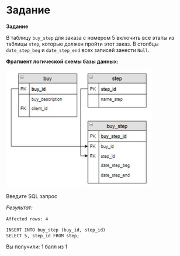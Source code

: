 # Задание

**Задание**

В таблицу `buy_step` для заказа с номером 5 включить все этапы из таблицы `step`, которые должен пройти этот заказ. В столбцы `date_step_beg` и `date_step_end` всех записей занести `Null`.

**Фрагмент логической схемы базы данных:**

<p float="left">
<img src="shop8.jpg" width="400" />
</p>

Введите SQL запрос

*Результат:*

```mysql
Affected rows: 4
```

```mysql
INSERT INTO buy_step (buy_id, step_id)
SELECT 5, step_id FROM step;
```

Вы получили: 1 балл из 1
